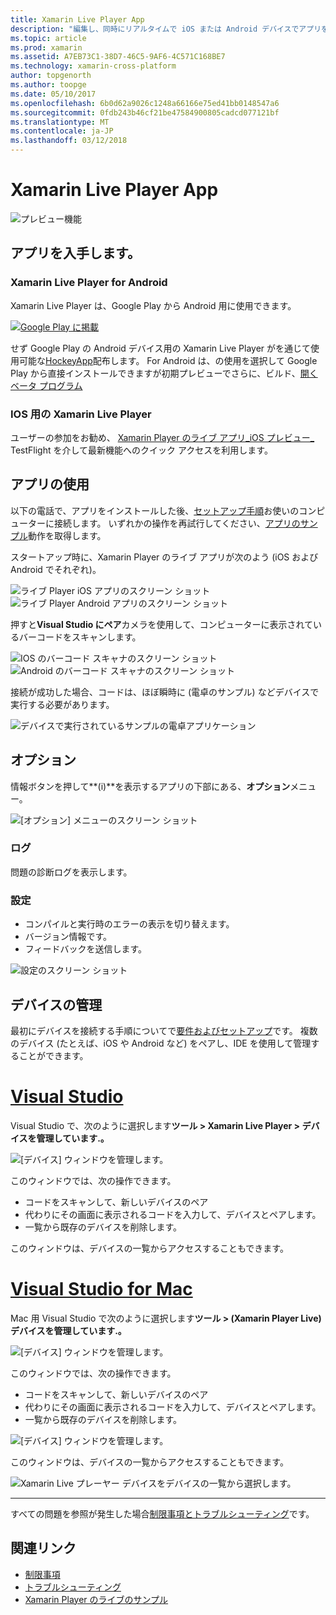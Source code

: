 ```yaml
---
title: Xamarin Live Player App
description: "編集し、同時にリアルタイムで iOS または Android デバイスでアプリをテスト"
ms.topic: article
ms.prod: xamarin
ms.assetid: A7EB73C1-38D7-46C5-9AF6-4C571C168BE7
ms.technology: xamarin-cross-platform
author: topgenorth
ms.author: toopge
ms.date: 05/10/2017
ms.openlocfilehash: 6b0d62a9026c1248a66166e75ed41bb0148547a6
ms.sourcegitcommit: 0fdb243b46cf21be47584900805cadcd077121bf
ms.translationtype: MT
ms.contentlocale: ja-JP
ms.lasthandoff: 03/12/2018
---
```

# <a name="xamarin-live-player-app"></a>Xamarin Live Player App

![プレビュー機能](~/media/shared/preview.png)

## <a name="get-the-app"></a>アプリを入手します。

### <a name="xamarin-live-player-for-android"></a>Xamarin Live Player for Android
Xamarin Live Player は、Google Play から Android 用に使用できます。

[ ![Google Play に掲載](images/google-play-badge.png)](https://play.google.com/store/apps/details?id=com.xamarin.live)

せず Google Play の Android デバイス用の Xamarin Live Player がを通じて使用可能な[HockeyApp](https://aka.ms/xlp-hockeyapp)配布します。 For Android は、の使用を選択して Google Play から直接インストールできますが初期プレビューでさらに、ビルド、[開くベータ プログラム](https://play.google.com/apps/testing/com.xamarin.live)

### <a name="xamarin-live-player-for-ios"></a>IOS 用の Xamarin Live Player
ユーザーの参加をお勧め、 [Xamarin Player のライブ アプリ_iOS プレビュー_ ](https://aka.ms/liveplayeralpha) TestFlight を介して最新機能へのクイック アクセスを利用します。



## <a name="using-the-app"></a>アプリの使用

以下の電話で、アプリをインストールした後、[セットアップ手順](~/tools/live-player/install.md)お使いのコンピューターに接続します。 いずれかの操作を再試行してください、[アプリのサンプル](~/tools/live-player/samples.md)動作を取得します。

スタートアップ時に、Xamarin Player のライブ アプリが次のよう (iOS および Android でそれぞれ)。

![ライブ Player iOS アプリのスクリーン ショット](player-images/app-iphone-sml.png) ![ライブ Player Android アプリのスクリーン ショット](player-images/app-android-sml.png)

押すと**Visual Studio にペア**カメラを使用して、コンピューターに表示されているバーコードをスキャンします。

![IOS のバーコード スキャナのスクリーン ショット](player-images/scan-iphone-sml.png) ![Android のバーコード スキャナのスクリーン ショット](player-images/scan-android-sml.png)

接続が成功した場合、コードは、ほぼ瞬時に (電卓のサンプル) などデバイスで実行する必要があります。

![デバイスで実行されているサンプルの電卓アプリケーション](player-images/basic-calculator-iphone-sml.png)

## <a name="options"></a>オプション

情報ボタンを押して**(i)**を表示するアプリの下部にある、**オプション**メニュー。

![[オプション] メニューのスクリーン ショット](player-images/options.png)

### <a name="logs"></a>ログ

問題の診断ログを表示します。

### <a name="settings"></a>設定

* コンパイルと実行時のエラーの表示を切り替えます。
* バージョン情報です。
* フィードバックを送信します。

![設定のスクリーン ショット](player-images/settings.png)

## <a name="managing-devices"></a>デバイスの管理

最初にデバイスを接続する手順についてで[要件およびセットアップ](~/tools/live-player/install.md)です。 複数のデバイス (たとえば、iOS や Android など) をペアし、IDE を使用して管理することができます。

# <a name="visual-studiotabvswin"></a>[Visual Studio](#tab/vswin)

Visual Studio で、次のように選択します**ツール > Xamarin Live Player > デバイスを管理しています.。**

![[デバイス] ウィンドウを管理します。](player-images/manage-tools-menu-vs.png)

このウィンドウでは、次の操作できます。

- コードをスキャンして、新しいデバイスのペア
- 代わりにその画面に表示されるコードを入力して、デバイスとペアします。
- 一覧から既存のデバイスを削除します。

このウィンドウは、デバイスの一覧からアクセスすることもできます。

# <a name="visual-studio-for-mactabvsmac"></a>[Visual Studio for Mac](#tab/vsmac)

Mac 用 Visual Studio で次のように選択します**ツール > (Xamarin Player Live) デバイスを管理しています.。**

![[デバイス] ウィンドウを管理します。](player-images/manage-tools-menu.png)

このウィンドウでは、次の操作できます。

- コードをスキャンして、新しいデバイスのペア
- 代わりにその画面に表示されるコードを入力して、デバイスとペアします。
- 一覧から既存のデバイスを削除します。

![[デバイス] ウィンドウを管理します。](player-images/manage.png)

このウィンドウは、デバイスの一覧からアクセスすることもできます。

![Xamarin Live プレーヤー デバイスをデバイスの一覧から選択します。](player-images/manage-device-menu.png)

-----

すべての問題を参照が発生した場合[制限事項とトラブルシューティング](~/tools/live-player/troubleshooting.md)です。


## <a name="related-links"></a>関連リンク

- [制限事項](~/tools/live-player/limitations.md)
- [トラブルシューティング](~/tools/live-player/troubleshooting.md)
- [Xamarin Player のライブのサンプル](~/tools/livehttps://developer.xamarin.com/samples.md)
